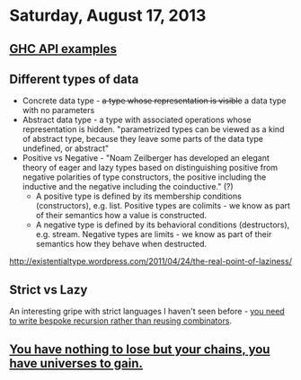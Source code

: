 # Saturday, August 17, 2013

## [GHC API examples](http://parenz.wordpress.com/2013/08/17/ghc-api-interpreted-compiled-and-package-modules/)

## Different types of data

* Concrete data type - <strike>a type whose representation is visible</strike>
  a data type with no parameters
* Abstract data type - a type with associated operations whose representation
  is hidden. "parametrized types can be viewed as a kind of abstract type,
  because they leave some parts of the data type undefined, or abstract"
* Positive vs Negative - "Noam Zeilberger has developed an elegant theory of
  eager and lazy types based on distinguishing positive from negative
  polarities of type constructors, the positive including the inductive and the
  negative including the coinductive." (?)
  - A positive type is defined by its membership conditions (constructors),
    e.g. list. Positive types are colimits - we know as part of their semantics
    how a value is constructed.
  - A negative type is defined by its behavioral conditions (destructors), e.g.
    stream. Negative types are limits - we know as part of their semantics how
    they behave when destructed.

http://existentialtype.wordpress.com/2011/04/24/the-real-point-of-laziness/

## Strict vs Lazy

An interesting gripe with strict languages I haven't seen before - [you need to write bespoke recursion rather than reusing combinators](http://augustss.blogspot.com/2011/05/more-points-for-lazy-evaluation-in.html).

## [You have nothing to lose but your chains, you have universes to gain.](/files/genprog.pdf)
